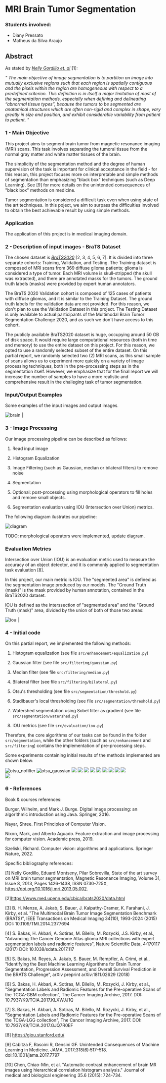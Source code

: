 # MRI Brain Tumor Segmentation

### Students involved:

- Diany Pressato
- Matheus da Silva Araujo

## Abstract

As stated by <cite><a href="https://www.sciencedirect.com/science/article/abs/pii/S0730725X13001872">Nelly Gordillo et. al</a></cite> [1]:

<em>" The main
objective of image segmentation is to partition an image into
mutually exclusive regions such that each region is spatially
contiguous and the pixels within the region are homogeneous with
respect to a predefined criterion. This definition is in itself a major
limitation of most of the segmentation methods, especially when
defining and delineating “abnormal tissue types”, because the
tumors to be segmented are anatomical structures which are often
non-rigid and complex in shape, vary greatly in size and position,
and exhibit considerable variability from patient to patient. " </em>


### 1 - Main Objective

This project aims to segment brain tumor from magnetic resonance imaging (MRI) scans. This task involves separating the tumoral tissue from the normal gray matter and white matter tissues of the brain. 

The simplicity of the segmentation method and the degree of human supervision of the task is important for clinical acceptance in the field - for this reason, this project focuses more on interpretable and simple methods of segmentation than emphasizing "black box" techniques (such as Deep Learning). See [9] for more details on the unintended consequences of "black box" methods on medicine.

Tumor segmentation is considered a difficult task even when using state of the art techniques. In this poject, we aim to surpass the difficulties involved to obtain the best achievable result by using simple methods.

### Application

The application of this project is in medical imaging domain.


### 2 - Description of input images - BraTS Dataset

The chosen dataset is <cite><a href="https://www.med.upenn.edu/cbica/brats2020/data.html">BraTS2020</a></cite> [2, 3, 4, 5, 6, 7]. It is divided into three separate cohorts: Training, Validation, and Testing. The Training dataset
is composed of MRI scans from 369 diffuse glioma patients; glioma is considered a type of tumor. Each MRI volume is skull-stripped (the skull was extracted), and there are annotated masks for the tumors. The ground truth labels (masks) were provided by expert human annotators. 

The BraTS 2020 Validation cohort is composed of 125 cases of patients with diffuse
gliomas, and it is similar to the Training Dataset. The ground truth labels for the validation data are not provided. For this reason, we don't plan to use the Validation Dataset in this project. The Testing Dataset is only available to actual participants of the Multimodal Brain Tumor Segmentation Challenge 2020, and as such we don't have access to this cohort.

The publicly available BraTS2020 dataset is huge, occupying around 50 GB of disk space. It would require large computational resources (both in time and memory) to use the entire dataset on this project. For this reason, we opted to use a randomly selected subset of the entire dataset. On this partial report, we randomly selected two (2) MRI scans, as this small sample of scans allows us to experiment more quickly on a variety of image processing techniques, both in the pre-processing steps as in the segmentation itself. However, we emphasize that for the final report we will increase the number of samples to have a more realistic and comprehensive result in the challeging task of tumor segmentation.

### Input/Output Examples

Some examples of the input images and output images.

![brain](images/brain.png)  |  ![]()

### 3 - Image Processing 

Our image processing pipeline can be described as follows:

1) Read input image

2) Histogram Equalization

3) Image Filtering (such as Gaussian, median or bilateral filters) to remove noise

4) Segmentation

5) Optional: post-processing using morphological operators to fill holes and remove small objects.

6) Segmentation evaluation using IOU (Intersection over Union) metrics.

The following diagram ilustrates our pipeline:

![diagram](images/steps.png) 

TODO: morphological operators were implemented, update diagram.

### Evaluation Metrics

Intersection over Union (IOU) is an evaluation metric used to measure the accuracy of an object detector, and it is commonly applied to segmentation task evaluation [8]. 

In this project, our main metric is IOU. The "segmented area" is defined as the segmentation image produced by our models. The "Ground Truth (mask)" is the mask provided by human annotation, contained in the BraTS2020 dataset.

IOU is defined as the interssection of "segmented area" and the "Ground Truth (mask)" area, divided by the union of both of those two areas:

![iou](images/iou.png)  |  ![]()

### 4 - Initial code

On this partial report, we implemented the following methods:

1) Histogram equalization (see file `src/enhancement/equalization.py`)

2) Gaussian filter (see file `src/filtering/gaussian.py`)

3) Median filter (see file `src/filtering/median.py`)

4) Bilateral filter (see file `src/filtering/bilateral.py`)

5) Otsu's thresholding (see file `src/segmentation/threshold.py`)

6) Stadlbauer's local thresholding (see file `src/segmentation/threshold.py`)

7) Watershed segmentation using Sobel filter as gradient (see file `src/segmentation/watershed.py`)

8) IOU metrics (see file `src/evaluation/iou.py`)

Therefore, the core algorithms of our tasks can be found in the folder `src/segmentation`, while the other folders (such as `src/enhancement` and `src/filtering`) contains the implementation of pre-processing steps.

Some experiments containing initial results of the methods implemented are shown below:

![otsu_nofilter](images/otsu_nofilter.png) 
![otsu_gaussian](images/otsu_gaussian.png) 
![](images/otsu_bilateral.png) 
![](images/otsu_median.png) 
![](images/stadlbauer_nofilter.png) 
![](images/stadlbauer_gaussian.png) 
![](images/stadlbauer_bilateral.png) 
![](images/stadlbauer_median.png) 
![](images/watershed_nofilter.png)
![](images/watershed_gaussian.png)
![](images/watershed_median.png)  
![](images/watershed_bilateral.png)  


### 6 - References

Book & courses references:

Burger, Wilhelm, and Mark J. Burge. Digital image processing: an algorithmic introduction using Java. Springer, 2016.

Nayar, Shree. First Principles of Computer Vision. 

Nixon, Mark, and Alberto Aguado. Feature extraction and image processing for computer vision. Academic press, 2019.

Szeliski, Richard. Computer vision: algorithms and applications. Springer Nature, 2022.

Specific bibliography references:

[1] Nelly Gordillo, Eduard Montseny, Pilar Sobrevilla,
State of the art survey on MRI brain tumor segmentation,
Magnetic Resonance Imaging,
Volume 31, Issue 8,
2013,
Pages 1426-1438,
ISSN 0730-725X,
https://doi.org/10.1016/j.mri.2013.05.002.

[2]https://www.med.upenn.edu/cbica/brats2020/data.html

[3] B. H. Menze, A. Jakab, S. Bauer, J. Kalpathy-Cramer, K. Farahani, J. Kirby, et al. "The Multimodal Brain Tumor Image Segmentation Benchmark (BRATS)", IEEE Transactions on Medical Imaging 34(10), 1993-2024 (2015) DOI: 10.1109/TMI.2014.2377694

[4] S. Bakas, H. Akbari, A. Sotiras, M. Bilello, M. Rozycki, J.S. Kirby, et al., "Advancing The Cancer Genome Atlas glioma MRI collections with expert segmentation labels and radiomic features", Nature Scientific Data, 4:170117 (2017) DOI: 10.1038/sdata.2017.117

[5] S. Bakas, M. Reyes, A. Jakab, S. Bauer, M. Rempfler, A. Crimi, et al., "Identifying the Best Machine Learning Algorithms for Brain Tumor Segmentation, Progression Assessment, and Overall Survival Prediction in the BRATS Challenge", arXiv preprint arXiv:1811.02629 (2018)

[6] S. Bakas, H. Akbari, A. Sotiras, M. Bilello, M. Rozycki, J. Kirby, et al., "Segmentation Labels and Radiomic Features for the Pre-operative Scans of the TCGA-GBM collection", The Cancer Imaging Archive, 2017. DOI: 10.7937/K9/TCIA.2017.KLXWJJ1Q

[7] S. Bakas, H. Akbari, A. Sotiras, M. Bilello, M. Rozycki, J. Kirby, et al., "Segmentation Labels and Radiomic Features for the Pre-operative Scans of the TCGA-LGG collection", The Cancer Imaging Archive, 2017. DOI: 10.7937/K9/TCIA.2017.GJQ7R0EF

[8] https://giou.stanford.edu/

[9] Cabitza F, Rasoini R, Gensini GF. Unintended Consequences of Machine Learning in Medicine. JAMA. 2017;318(6):517–518. doi:10.1001/jama.2017.7797

[10] Chen, Chiao-Min, et al. "Automatic contrast enhancement of brain MR images using hierarchical correlation histogram analysis." Journal of medical and biological engineering 35.6 (2015): 724-734.